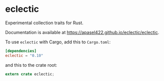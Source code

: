 # eclectic

Experimental collection traits for Rust.

Documentation is available at https://apasel422.github.io/eclectic/eclectic.

To use `eclectic` with Cargo, add this to `Cargo.toml`:

```toml
[dependencies]
eclectic = "0.10"
```

and this to the crate root:

```rust
extern crate eclectic;
```
